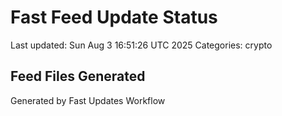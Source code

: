 # Fast Feed Update Status
Last updated: Sun Aug  3 16:51:26 UTC 2025
Categories: crypto

## Feed Files Generated

Generated by Fast Updates Workflow
